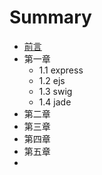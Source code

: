 # Summary

* [前言](README.md)
* 第一章
    * 1.1 express
    * 1.2 ejs
    * 1.3 swig
    * 1.4 jade
* 第二章
* 第三章
* 第四章
* 第五章
* 


